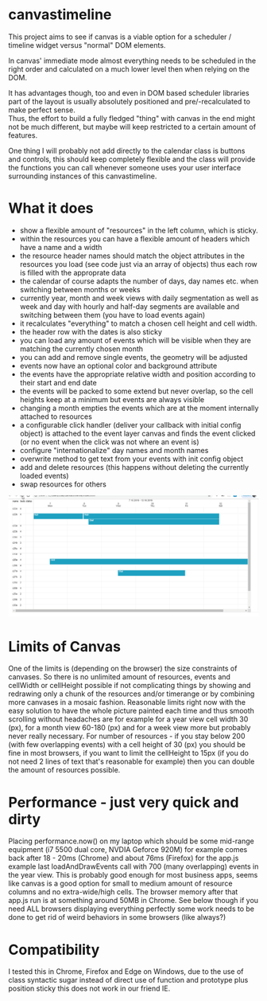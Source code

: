 # canvastimeline
This project aims to see if canvas is a viable option for a scheduler / timeline widget versus "normal" DOM elements.

In canvas' immediate mode almost everything needs to be scheduled in the right order and calculated on a much lower level then when relying on the DOM.

It has advantages though, too and even in DOM based scheduler libraries part of the layout is usually absolutely positioned and pre/-recalculated to make perfect sense.  
Thus, the effort to build a fully fledged "thing" with canvas in the end might not be much different, but maybe will keep restricted to a certain amount of features. 

One thing I will probably not add directly to the calendar class is buttons and controls, this should keep completely flexible and the class will provide the functions you can call whenever someone uses your user interface surrounding instances of this canvastimeline.

# What it does
+ show a flexible amount of "resources" in the left column, which is sticky.
+ within the resources you can have a flexible amount of headers which have a name and a width
+ the resource header names should match the object attributes in the resources you load (see code just via an array of objects) thus each row is filled with the approprate data
+ the calendar of course adapts the number of days, day names etc. when switching between months or weeks
+ currently year, month and week views with daily segmentation as well as week and day with hourly and half-day segments are available and switching between them (you have to load events again)
+ it recalculates "everything" to match a chosen cell height and cell width.
+ the header row with the dates is also sticky
+ you can load any amount of events which will be visible when they are matching the currently chosen month
+ you can add and remove single events, the geometry will be adjusted
+ events now have an optional color and background attribute
+ the events have the appropriate relative width and position according to their start and end date
+ the events will be packed to some extend but never overlap, so the cell heights keep at a minimum but events are always visible
+ changing a month empties the events which are at the moment internally attached to resources
+ a configurable click handler (deliver your callback with initial config object) is attached to the event layer canvas and finds the event clicked (or no event when the click was not where an event is)
+ configure "internationalize" day names and month names
+ overwrite method to get text from your events with init config object
+ add and delete resources (this happens without deleting the currently loaded events)
+ swap resources for others

![alt text](./src/images/canvastimeline.gif)

# Limits of Canvas
One of the limits is (depending on the browser) the size constraints of canvases. So there is no unlimited amount of resources, events and cellWidth or cellHeight possible if not complicating things by showing and redrawing only a chunk of the resources and/or timerange or by combining more canvases in a mosaic fashion.
Reasonable limits right now with the easy solution to have the whole picture painted each time and thus smooth scrolling without headaches are for example for a year view cell width 30 (px), for a month view 60-180 (px) and for a week view more but probably never really necessary.
For number of resources - if you stay below 200 (with few overlapping events) with a cell height of 30 (px) you should be fine in most browsers, if you want to limit the cellHeight to 15px (if you do not need 2 lines of text that's reasonable for example) then you can double the amount of resources possible.

# Performance - just very quick and dirty
Placing performance.now() on my laptop which should be some mid-range equipment (i7 5500 dual core, NVDIA Geforce 920M) for example comes back after 18 - 20ms (Chrome) and about 76ms (Firefox) for the app.js example last loadAndDrawEvents call with 700 (many overlapping) events in the year view.
This is probably good enough for most business apps, seems like canvas is a good option for small to medium amount of resource columns and no extra-wide/high cells. The browser memory after that app.js run is at something around 50MB in Chrome.
See below though if you need ALL browsers displaying everything perfectly some work needs to be done to get rid of weird behaviors in some browsers (like always?)

# Compatibility
I tested this in Chrome, Firefox and Edge on Windows, due to the use of class syntactic sugar instead of direct use of function and prototype plus position sticky this does not work in our friend IE.


 
